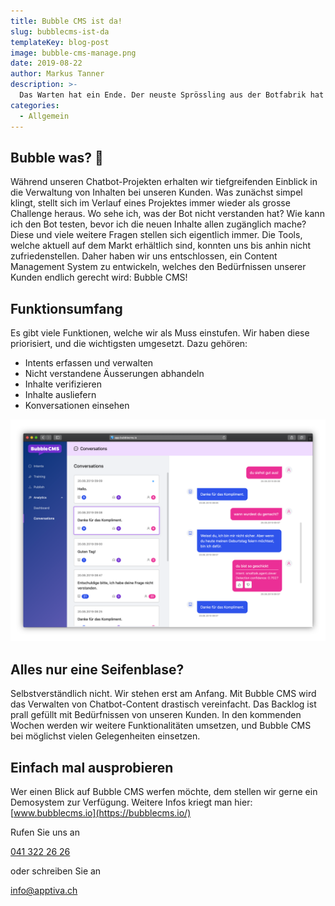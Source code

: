 ```yaml
---
title: Bubble CMS ist da!
slug: bubblecms-ist-da
templateKey: blog-post
image: bubble-cms-manage.png
date: 2019-08-22
author: Markus Tanner
description: >-
  Das Warten hat ein Ende. Der neuste Sprössling aus der Botfabrik hat soeben laufen gelernt. Bubble CMS ist ab sofort verfügbar. Das Verwalten von Chatbot-Inhalten wird endlich so einfach, wie es schon immer hätte sein sollen.
categories:
  - Allgemein
---
```


## Bubble was? 🤖

Während unseren Chatbot-Projekten erhalten wir tiefgreifenden Einblick in die Verwaltung von Inhalten bei unseren Kunden. Was zunächst simpel klingt, stellt sich im Verlauf eines Projektes immer wieder als grosse Challenge heraus. Wo sehe ich, was der Bot nicht verstanden hat? Wie kann ich den Bot testen, bevor ich die neuen Inhalte allen zugänglich mache? Diese und viele weitere Fragen stellen sich eigentlich immer. Die Tools, welche aktuell auf dem Markt erhältlich sind, konnten uns bis anhin nicht zufriedenstellen. Daher haben wir uns entschlossen, ein Content Management System zu entwickeln, welches den Bedürfnissen unserer Kunden endlich gerecht wird: Bubble CMS!

## Funktionsumfang

Es gibt viele Funktionen, welche wir als Muss einstufen. Wir haben diese priorisiert, und die wichtigsten umgesetzt. Dazu gehören:

- Intents erfassen und verwalten
- Nicht verstandene Äusserungen abhandeln
- Inhalte verifizieren
- Inhalte ausliefern
- Konversationen einsehen

![Bubble CMS - Konversationen](bubble-cms-conversations.png)

## Alles nur eine Seifenblase?

Selbstverständlich nicht. Wir stehen erst am Anfang. Mit Bubble CMS wird das Verwalten von Chatbot-Content drastisch vereinfacht. Das Backlog ist prall gefüllt mit Bedürfnissen von unseren Kunden.
In den kommenden Wochen werden wir weitere Funktionalitäten umsetzen, und Bubble CMS bei möglichst vielen Gelegenheiten einsetzen.

## Einfach mal ausprobieren

Wer einen Blick auf Bubble CMS werfen möchte, dem stellen wir gerne ein Demosystem zur Verfügung.
Weitere Infos kriegt man hier: [www.bubblecms.io](https://bubblecms.io/)

Rufen Sie uns an

[041 322 26 26](tel:+41413222626)

oder schreiben Sie an

[info@­apptiva.ch](mailto:info@apptiva.ch)
